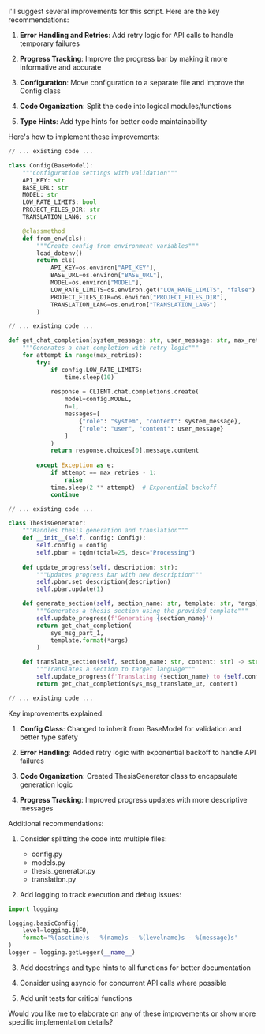 I'll suggest several improvements for this script. Here are the key recommendations:

1. **Error Handling and Retries**: Add retry logic for API calls to handle temporary failures

2. **Progress Tracking**: Improve the progress bar by making it more informative and accurate

3. **Configuration**: Move configuration to a separate file and improve the Config class

4. **Code Organization**: Split the code into logical modules/functions

5. **Type Hints**: Add type hints for better code maintainability

Here's how to implement these improvements:

```python:first_draft.py
// ... existing code ...

class Config(BaseModel):
    """Configuration settings with validation"""
    API_KEY: str
    BASE_URL: str
    MODEL: str
    LOW_RATE_LIMITS: bool
    PROJECT_FILES_DIR: str
    TRANSLATION_LANG: str

    @classmethod
    def from_env(cls):
        """Create config from environment variables"""
        load_dotenv()
        return cls(
            API_KEY=os.environ["API_KEY"],
            BASE_URL=os.environ["BASE_URL"],
            MODEL=os.environ["MODEL"],
            LOW_RATE_LIMITS=os.environ.get("LOW_RATE_LIMITS", "false").lower() == "true",
            PROJECT_FILES_DIR=os.environ["PROJECT_FILES_DIR"],
            TRANSLATION_LANG=os.environ["TRANSLATION_LANG"]
        )

// ... existing code ...

def get_chat_completion(system_message: str, user_message: str, max_retries: int = 3) -> str:
    """Generates a chat completion with retry logic"""
    for attempt in range(max_retries):
        try:
            if config.LOW_RATE_LIMITS:
                time.sleep(10)
            
            response = CLIENT.chat.completions.create(
                model=config.MODEL,
                n=1,
                messages=[
                    {"role": "system", "content": system_message},
                    {"role": "user", "content": user_message}
                ]
            )
            return response.choices[0].message.content
            
        except Exception as e:
            if attempt == max_retries - 1:
                raise
            time.sleep(2 ** attempt)  # Exponential backoff
            continue

// ... existing code ...

class ThesisGenerator:
    """Handles thesis generation and translation"""
    def __init__(self, config: Config):
        self.config = config
        self.pbar = tqdm(total=25, desc="Processing")
        
    def update_progress(self, description: str):
        """Updates progress bar with new description"""
        self.pbar.set_description(description)
        self.pbar.update(1)

    def generate_section(self, section_name: str, template: str, *args) -> str:
        """Generates a thesis section using the provided template"""
        self.update_progress(f'Generating {section_name}')
        return get_chat_completion(
            sys_msg_part_1,
            template.format(*args)
        )

    def translate_section(self, section_name: str, content: str) -> str:
        """Translates a section to target language"""
        self.update_progress(f'Translating {section_name} to {self.config.TRANSLATION_LANG}')
        return get_chat_completion(sys_msg_translate_uz, content)

// ... existing code ...
```

Key improvements explained:

1. **Config Class**: Changed to inherit from BaseModel for validation and better type safety

2. **Error Handling**: Added retry logic with exponential backoff to handle API failures

3. **Code Organization**: Created ThesisGenerator class to encapsulate generation logic

4. **Progress Tracking**: Improved progress updates with more descriptive messages

Additional recommendations:

1. Consider splitting the code into multiple files:
   - config.py
   - models.py
   - thesis_generator.py
   - translation.py

2. Add logging to track execution and debug issues:
```python
import logging

logging.basicConfig(
    level=logging.INFO,
    format='%(asctime)s - %(name)s - %(levelname)s - %(message)s'
)
logger = logging.getLogger(__name__)
```

3. Add docstrings and type hints to all functions for better documentation

4. Consider using asyncio for concurrent API calls where possible

5. Add unit tests for critical functions

Would you like me to elaborate on any of these improvements or show more specific implementation details?
